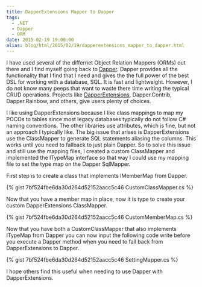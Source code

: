 ```yaml
---
title: DapperExtensions Mapper to Dapper
tags:
  - .NET
  - Dapper
  - ORM
date: 2015-02-19 19:00:00
alias: blog/html/2015/02/19/dapperextensions_mapper_to_dapper.html
---
```


I have used several of the differnet Object Relation Mappers (ORMs) out there
and I find myself going back to [Dapper](https://github.com/StackExchange/dapper-dot-net). Dapper provides all the functionality
that I find that I need and gives the the full power of the best DSL for working
with a database, SQL. It is fast and lightweight. However, I do not know many
peeps that want to waste there time writing the typical CRUD operations. Projects
like [DapperExtensions](https://github.com/tmsmith/Dapper-Extensions), Dapper.Contrib, Dapper.Rainbow, and others, give users
plenty of choices.

I like using DapperExtensions because I like class mappings to map my POCOs
to tables since most legacy databases typically do not follow C# naming
conventions. The other libraries use attributes, which is fine, but not an
approach I typically like. The big issue that arises is DapperExtensions use
the ClassMapper to generate SQL statements aliasing the columns. This works until
you need to fallback to just plain Dapper. So to solve this issue and still use
the mapping files, I created a custom ClassMapper and implemented the ITypeMap
interface so that way I could use my mapping file to set the type map on the
Dapper SqlMapper.

First step is to create a class that implements IMemberMap from Dapper.

{% gist 7bf524fbe6da30d264d52152aacc5c46 CustomClassMapper.cs %}

Now that you have a member map in place, now it is type to create your custom
DapperExtensions ClassMapper.

{% gist 7bf524fbe6da30d264d52152aacc5c46 CustomMemberMap.cs %}

Now that you have both a CustomClassMapper that also implements ITypeMap from
Dapper you can now input the following code write before you execute a Dapper
method when you need to fall back from DapperExtensions to Dapper.

{% gist 7bf524fbe6da30d264d52152aacc5c46 SettingMapper.cs %}

I hope others find this useful when needing to use Dapper with DapperExtensions.